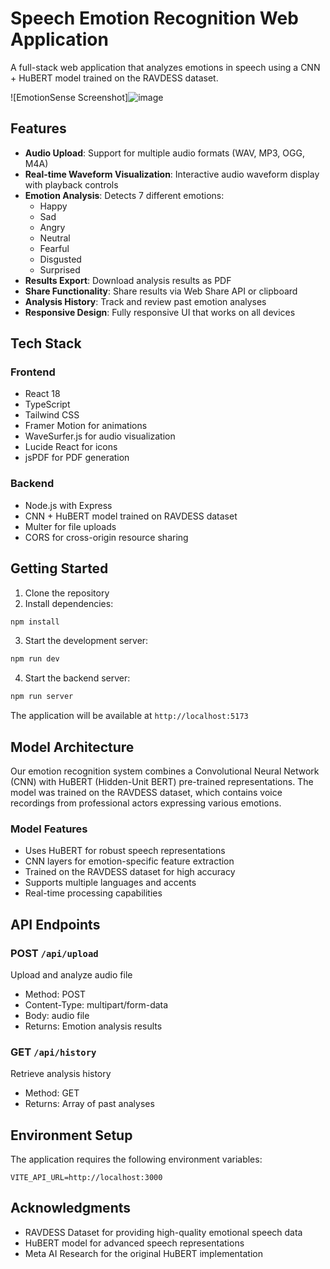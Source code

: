 # Speech Emotion Recognition Web Application

A full-stack web application that analyzes emotions in speech using a CNN + HuBERT model trained on the RAVDESS dataset.

![EmotionSense Screenshot]![image](https://github.com/user-attachments/assets/f02f6785-91e0-4a33-b722-1fe6527052ab)


## Features

- **Audio Upload**: Support for multiple audio formats (WAV, MP3, OGG, M4A)
- **Real-time Waveform Visualization**: Interactive audio waveform display with playback controls
- **Emotion Analysis**: Detects 7 different emotions:
  - Happy
  - Sad
  - Angry
  - Neutral
  - Fearful
  - Disgusted
  - Surprised
- **Results Export**: Download analysis results as PDF
- **Share Functionality**: Share results via Web Share API or clipboard
- **Analysis History**: Track and review past emotion analyses
- **Responsive Design**: Fully responsive UI that works on all devices

## Tech Stack

### Frontend

- React 18
- TypeScript
- Tailwind CSS
- Framer Motion for animations
- WaveSurfer.js for audio visualization
- Lucide React for icons
- jsPDF for PDF generation

### Backend

- Node.js with Express
- CNN + HuBERT model trained on RAVDESS dataset
- Multer for file uploads
- CORS for cross-origin resource sharing

## Getting Started

1. Clone the repository
2. Install dependencies:

```bash
npm install
```

3. Start the development server:

```bash
npm run dev
```

4. Start the backend server:

```bash
npm run server
```

The application will be available at `http://localhost:5173`

## Model Architecture

Our emotion recognition system combines a Convolutional Neural Network (CNN) with HuBERT (Hidden-Unit BERT) pre-trained representations. The model was trained on the RAVDESS dataset, which contains voice recordings from professional actors expressing various emotions.

### Model Features

- Uses HuBERT for robust speech representations
- CNN layers for emotion-specific feature extraction
- Trained on the RAVDESS dataset for high accuracy
- Supports multiple languages and accents
- Real-time processing capabilities

## API Endpoints

### POST `/api/upload`

Upload and analyze audio file

- Method: POST
- Content-Type: multipart/form-data
- Body: audio file
- Returns: Emotion analysis results

### GET `/api/history`

Retrieve analysis history

- Method: GET
- Returns: Array of past analyses

## Environment Setup

The application requires the following environment variables:

```env
VITE_API_URL=http://localhost:3000
```

## Acknowledgments

- RAVDESS Dataset for providing high-quality emotional speech data
- HuBERT model for advanced speech representations
- Meta AI Research for the original HuBERT implementation
